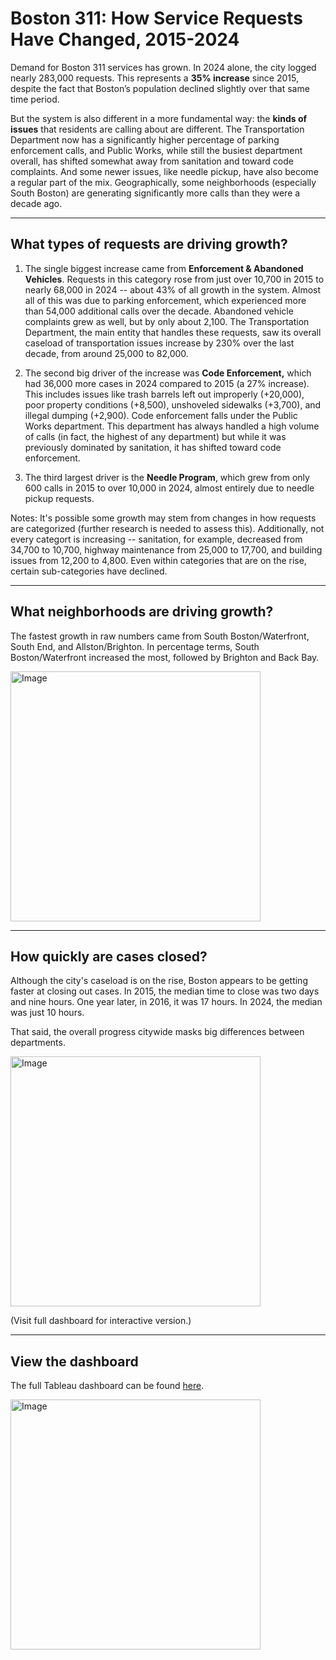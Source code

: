 # Boston 311: How Service Requests Have Changed, 2015-2024

Demand for Boston 311 services has grown. In 2024 alone, the city logged nearly 283,000 requests. This represents a **35% increase** since 2015, despite the fact that Boston’s population declined slightly over that same time period.

But the system is also different in a more fundamental way: the **kinds of issues** that residents are calling about are different. The Transportation Department now has a significantly higher percentage of parking enforcement calls, and Public Works, while still the busiest department overall, has shifted somewhat away from sanitation and toward code complaints. And some newer issues, like needle pickup, have also become a regular part of the mix. Geographically, some neighborhoods (especially South Boston) are generating significantly more calls than they were a decade ago.

---

## What types of requests are driving growth?
1. The single biggest increase came from **Enforcement & Abandoned Vehicles**. Requests in this category rose from just over 10,700 in 2015 to nearly 68,000 in 2024 -- about 43% of all growth in the system. Almost all of this was due to parking enforcement, which experienced more than 54,000 additional calls over the decade. Abandoned vehicle complaints grew as well, but by only about 2,100. The Transportation Department, the main entity that handles these requests, saw its overall caseload of transportation issues increase by 230% over the last decade, from around 25,000 to 82,000.

2. The second big driver of the increase was **Code Enforcement,** which had 36,000 more cases in 2024 compared to 2015 (a 27% increase). This includes issues like trash barrels left out improperly (+20,000), poor property conditions (+8,500), unshoveled sidewalks (+3,700), and illegal dumping (+2,900). Code enforcement falls under the Public Works department. This department has always handled a high volume of calls (in fact, the highest of any department) but while it was previously dominated by sanitation, it has shifted toward code enforcement.

3. The third largest driver is the **Needle Program**, which grew from only 600 calls in 2015 to over 10,000 in 2024, almost entirely due to needle pickup requests.

Notes: It's possible some growth may stem from changes in how requests are categorized (further research is needed to assess this). Additionally, not every categort is increasing -- sanitation, for example, decreased from 34,700 to 10,700, highway maintenance from 25,000 to 17,700, and building issues from 12,200 to 4,800. Even within categories that are on the rise, certain sub-categories have declined.

---

## What neighborhoods are driving growth?

The fastest growth in raw numbers came from South Boston/Waterfront, South End, and Allston/Brighton. In percentage terms, South Boston/Waterfront increased the most, followed by Brighton and Back Bay.  

<img width="400" alt="Image" src="https://github.com/user-attachments/assets/96b264d6-35d1-4d79-afd0-c6d029238696" />

---

## How quickly are cases closed?

Although the city's caseload is on the rise, Boston appears to be getting faster at closing out cases. In 2015, the median time to close was two days and nine hours. One year later, in 2016, it was 17 hours. In 2024, the median was just 10 hours.  

That said, the overall progress citywide masks big differences between departments.

<img width="400" alt="Image" src="https://github.com/user-attachments/assets/e65d5757-bb71-49fd-b904-c4656de13ed6" />

(Visit full dashboard for interactive version.)

---

## View the dashboard
The full Tableau dashboard can be found [here](https://public.tableau.com/views/Boston311CallsDashboardVersion4/Borders4?:language=en-US&:sid=&:redirect=auth&:display_count=n&:origin=viz_share_link).

<img width="400" alt="Image" src="https://github.com/user-attachments/assets/e395fca1-fbc3-48ed-93af-2a0e1dd7a92b" />


